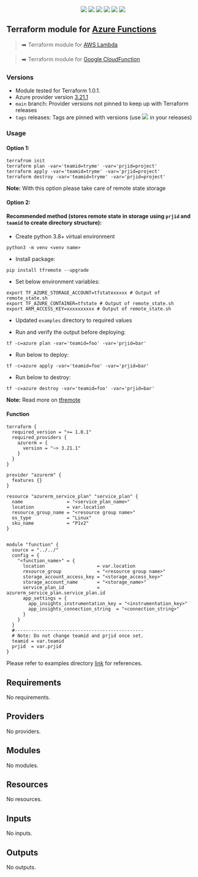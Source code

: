 <p align="center">
    <a href="https://github.com/tomarv2/terraform-azure-functions/actions/workflows/pre-commit.yml" alt="Pre Commit">
        <img src="https://github.com/tomarv2/terraform-azure-functions/actions/workflows/pre-commit.yml/badge.svg?branch=main" /></a>
    <a href="https://www.apache.org/licenses/LICENSE-2.0" alt="license">
        <img src="https://img.shields.io/github/license/tomarv2/terraform-azure-functions" /></a>
    <a href="https://github.com/tomarv2/terraform-azure-functions/tags" alt="GitHub tag">
        <img src="https://img.shields.io/github/v/tag/tomarv2/terraform-azure-functions" /></a>
    <a href="https://github.com/tomarv2/terraform-azure-functions/pulse" alt="Activity">
        <img src="https://img.shields.io/github/commit-activity/m/tomarv2/terraform-azure-functions" /></a>
    <a href="https://stackoverflow.com/users/6679867/tomarv2" alt="Stack Exchange reputation">
        <img src="https://img.shields.io/stackexchange/stackoverflow/r/6679867"></a>
    <a href="https://twitter.com/intent/follow?screen_name=tomar_v2" alt="follow on Twitter">
        <img src="https://img.shields.io/twitter/follow/tomar_v2?style=social&logo=twitter"></a>
</p>

## Terraform module for [Azure Functions](https://registry.terraform.io/modules/tomarv2/functions/azure/latest)

> :arrow_right:  Terraform module for [AWS Lambda](https://registry.terraform.io/modules/tomarv2/lambda/aws/latest)

> :arrow_right:  Terraform module for [Google CloudFunction](https://registry.terraform.io/modules/tomarv2/cloudfunction/google/latest)


### Versions

- Module tested for Terraform 1.0.1.
- Azure provider version [3.21.1](https://registry.terraform.io/providers/hashicorp/azurerm/latest)
- `main` branch: Provider versions not pinned to keep up with Terraform releases
- `tags` releases: Tags are pinned with versions (use <a href="https://github.com/tomarv2/terraform-azure-functions/tags" alt="GitHub tag">
        <img src="https://img.shields.io/github/v/tag/tomarv2/terraform-azure-functions" /></a> in your releases)

### Usage

#### Option 1:

```
terrafrom init
terraform plan -var='teamid=tryme' -var='prjid=project'
terraform apply -var='teamid=tryme' -var='prjid=project'
terraform destroy -var='teamid=tryme' -var='prjid=project'
```
**Note:** With this option please take care of remote state storage

#### Option 2:

#### Recommended method (stores remote state in storage using `prjid` and `teamid` to create directory structure):

- Create python 3.8+ virtual environment
```
python3 -m venv <venv name>
```

- Install package:
```
pip install tfremote --upgrade
```

- Set below environment variables:
```
export TF_AZURE_STORAGE_ACCOUNT=tfstatexxxxx # Output of remote_state.sh
export TF_AZURE_CONTAINER=tfstate # Output of remote_state.sh
export ARM_ACCESS_KEY=xxxxxxxxxx # Output of remote_state.sh
```

- Updated `examples` directory to required values

- Run and verify the output before deploying:
```
tf -c=azure plan -var='teamid=foo' -var='prjid=bar'
```

- Run below to deploy:
```
tf -c=azure apply -var='teamid=foo' -var='prjid=bar'
```

- Run below to destroy:
```
tf -c=azure destroy -var='teamid=foo' -var='prjid=bar'
```
**Note:** Read more on [tfremote](https://github.com/tomarv2/tfremote)
#### Function

```
terraform {
  required_version = ">= 1.0.1"
  required_providers {
    azurerm = {
      version = "~> 3.21.1"
    }
  }
}

provider "azurerm" {
  features {}
}

resource "azurerm_service_plan" "service_plan" {
  name                = "<service_plan_name>"
  location            = var.location
  resource_group_name = "<resource group name>"
  os_type             = "Linux"
  sku_name            = "P1v2"
}


module "function" {
  source = "../../"
  config = {
    "<function_name>" = {
      location                   = var.location
      resource_group             = "<resource group name>"
      storage_account_access_key = "<storage_access_key>"
      storage_account_name       = "<storage_name>"
      service_plan_id            = azurerm_service_plan.service_plan.id
      app_settings = {
        app_insights_instrumentation_key = "<instrumentation_key>"
        app_insights_connection_string  = "<connection_string>"
      }
    }
  }
  #-----------------------------------------------
  # Note: Do not change teamid and prjid once set.
  teamid = var.teamid
  prjid  = var.prjid
}

```

Please refer to examples directory [link](examples) for references.

<!-- BEGIN_TF_DOCS -->
## Requirements

No requirements.

## Providers

No providers.

## Modules

No modules.

## Resources

No resources.

## Inputs

No inputs.

## Outputs

No outputs.
<!-- END_TF_DOCS -->
